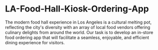 # LA-Food-Hall-Kiosk-Ordering-App
The modern food hall experience in Los Angeles is a cultural melting pot, reflecting the city's diversity with an array of local food vendors offering culinary delights from around the world. Our task is to develop an in-store food ordering app that will facilitate a seamless, enjoyable, and efficient dining experience for visitors.
